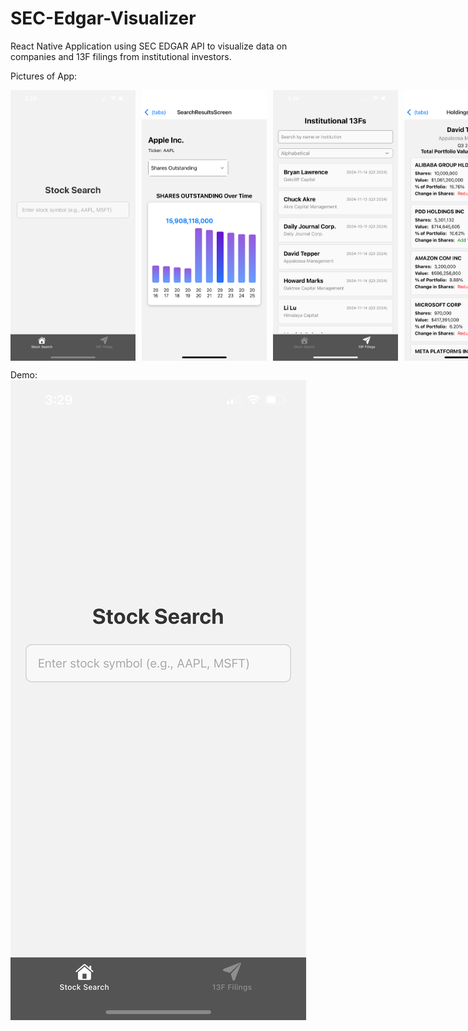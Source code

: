 # SEC-Edgar-Visualizer

React Native Application using SEC EDGAR API to visualize data on companies and 13F filings from institutional investors.

Pictures of App:
<div style="display: flex;">
  <img src="images/IMG_2085.PNG" alt="Screenshot 1" style="width: 200px; margin-right: 10px;">
    <img src="images/IMG_2090.PNG" alt="Screenshot 2" style="width: 200px; margin-right: 10px;">
  <img src="images/IMG_2087.PNG" alt="Screenshot 2" style="width: 200px; margin-right: 10px;">
  <img src="images/IMG_2088.PNG" alt="Screenshot 3" style="width: 200px;">
</div>

Demo:
[![Watch the Demo Video](images/IMG_2085.png)](https://www.youtube.com/shorts/RiA2adxvBvw)